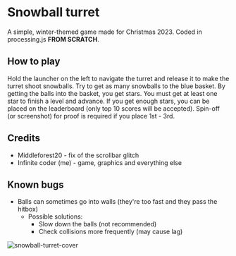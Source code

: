 # Snowball turret
A simple, winter-themed game made for Christmas 2023. 
Coded in processing.js **FROM SCRATCH**. 

## How to play
Hold the launcher on the left to navigate the turret and release it to make the turret shoot snowballs. Try to get as many snowballs to the blue basket. By getting the balls into the basket, you get stars. You must get at least one star to finish a level and advance. If you get enough stars, you can be placed on the leaderboard (only top 10 scores will be accepted). Spin-off (or screenshot) for proof is required if you place 1st - 3rd. 

## Credits
 - Middleforest20 - fix of the scrollbar glitch
 - Infinite coder (me) - game, graphics and everything else

## Known bugs
 - Balls can sometimes go into walls (they're too fast and they pass the hitbox)
    - Possible solutions: 
       - Slow down the balls (not recommended)
       - Check collisions more frequently (may cause lag)

![snowball-turret-cover](https://github.com/user-attachments/assets/22ccf693-9d30-4a0a-9ab8-8605c90bd711)
